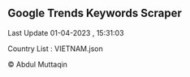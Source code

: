 

## Google Trends Keywords Scraper 
 
Last Update 01-04-2023 , 15:31:03

Country List :
VIETNAM.json



© Abdul Muttaqin 
